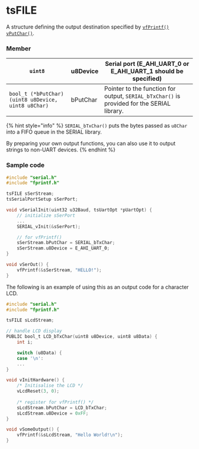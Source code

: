 # tsFILE

A structure defining the output destination specified by [`vfPrintf()`](vfprintf.md) [`vPutChar()`](vputchar.md).

### Member

| `uint8`                                             | u8Device | Serial port (E_AHI_UART\_0 or E_AHI_UART\_1 should be specified)                           |
| --------------------------------------------------- | -------- | ------------------------------------------------------------------------------------------ |
| `bool_t (*bPutChar) (uint8 u8Device, uint8 u8Char)` | bPutChar | Pointer to the function for output, `SERIAL_bTxChar()` is provided for the SERIAL library. |

{% hint style="info" %}
`SERIAL_bTxChar()` puts the bytes passed as `u8Char` into a FIFO queue in the SERIAL library.

By preparing your own output functions, you can also use it to output strings to non-UART devices.
{% endhint %}

### Sample code

```c
#include "serial.h"
#include "fprintf.h"

tsFILE sSerStream;
tsSerialPortSetup sSerPort;

void vSerialInit(uint32 u32Baud, tsUartOpt *pUartOpt) {
	// initialize sSerPort
	...
	SERIAL_vInit(&sSerPort); 

	// for vfPrintf()
	sSerStream.bPutChar = SERIAL_bTxChar;
	sSerStream.u8Device = E_AHI_UART_0;
}

void vSerOut() {
    vfPrintf(&sSerStream, "HELLO!");
}

```



The following is an example of using this as an output code for a character LCD.

```c
#include "serial.h"
#include "fprintf.h"

tsFILE sLcdStream;

// handle LCD display
PUBLIC bool_t LCD_bTxChar(uint8 u8Device, uint8 u8Data) {
	int i;

	switch (u8Data) {
	case '\n':
	...
}

void vInitHardware() {
    /* Initisalise the LCD */
    vLcdReset(3, 0);
    
    /* register for vfPrintf() */
    sLcdStream.bPutChar = LCD_bTxChar;
    sLcdStream.u8Device = 0xFF;
}

void vSomeOutput() {
    vfPrintf(&sLcdStream, "Hello World!\n");
}
```
